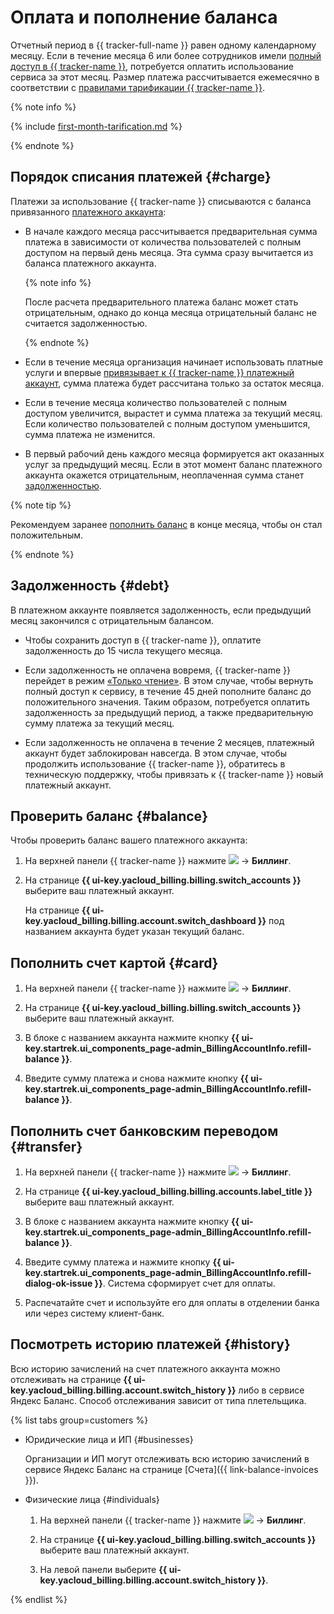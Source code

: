 # Оплата и пополнение баланса

Отчетный период в {{ tracker-full-name }} равен одному календарному месяцу. Если в течение месяца 6 или более сотрудников имели [полный доступ в {{ tracker-name }}](access.md), потребуется оплатить использование сервиса за этот месяц. Размер платежа рассчитывается ежемесячно в соответствии с [правилами тарификации {{ tracker-name }}](pricing.md).

  {% note info %}

  {% include [first-month-tarification.md](../_includes/tracker/first-month-tarification.md) %}

  {% endnote %}

## Порядок списания платежей {#charge}

Платежи за использование {{ tracker-name }} списываются с баланса привязанного [платежного аккаунта](billing-account.md):

* В начале каждого месяца рассчитывается предварительная сумма платежа в зависимости от количества пользователей с полным доступом на первый день месяца. Эта сумма сразу вычитается из баланса платежного аккаунта.  

  {% note info %}

  После расчета предварительного платежа баланс может стать отрицательным, однако до конца месяца отрицательный баланс не считается задолженностью.

  {% endnote %}

* Если в течение месяца организация начинает использовать платные услуги и впервые [привязывает к {{ tracker-name }}  платежный аккаунт](billing-account.md#bind), сумма платежа будет рассчитана только за остаток месяца. 

* Если в течение месяца количество пользователей с полным доступом увеличится, вырастет и сумма платежа за текущий месяц. Если количество пользователей с полным доступом уменьшится, сумма платежа не изменится.

* В первый рабочий день каждого месяца формируется акт оказанных услуг за предыдущий месяц. Если в этот момент баланс платежного аккаунта окажется отрицательным, неоплаченная сумма станет [задолженностью](#debt). 

{% note tip %}

Рекомендуем заранее [пополнить баланс](#card) в конце месяца, чтобы он стал положительным.

{% endnote %}


## Задолженность {#debt}

В платежном аккаунте появляется задолженность, если предыдущий месяц закончился с отрицательным балансом. 

* Чтобы сохранить доступ в {{ tracker-name }}, оплатите задолженность до 15 числа текущего месяца.

* Если задолженность не оплачена вовремя, {{ tracker-name }} перейдет в режим [«Только чтение»](access.md#readonly). В этом случае, чтобы вернуть полный доступ к сервису, в течение 45 дней пополните баланс до положительного значения. Таким образом, потребуется оплатить задолженность за предыдущий период, а также предварительную сумму платежа за текущий месяц.

* Если задолженность не оплачена в течение 2 месяцев, платежный аккаунт будет заблокирован навсегда. В этом случае, чтобы продолжить использование {{ tracker-name }}, обратитесь в техническую поддержку, чтобы привязать к {{ tracker-name }} новый платежный аккаунт.


## Проверить баланс {#balance}

Чтобы проверить баланс вашего платежного аккаунта:

1. На верхней панели {{ tracker-name }} нажмите ![](../_assets/tracker/tracker-burger.png) → **Биллинг**.

1. На странице **{{ ui-key.yacloud_billing.billing.switch_accounts }}** выберите ваш платежный аккаунт.  

   На странице **{{ ui-key.yacloud_billing.billing.account.switch_dashboard }}** под названием аккаунта будет указан текущий баланс. 

## Пополнить счет картой {#card}

1. На верхней панели {{ tracker-name }} нажмите ![](../_assets/tracker/tracker-burger.png) → **Биллинг**.

1. На странице **{{ ui-key.yacloud_billing.billing.switch_accounts }}** выберите ваш платежный аккаунт.  

1. В блоке с названием аккаунта нажмите кнопку **{{ ui-key.startrek.ui_components_page-admin_BillingAccountInfo.refill-balance }}**.

1. Введите сумму платежа и снова нажмите кнопку **{{ ui-key.startrek.ui_components_page-admin_BillingAccountInfo.refill-balance }}**.

## Пополнить счет банковским переводом {#transfer}

1. На верхней панели {{ tracker-name }} нажмите ![](../_assets/tracker/tracker-burger.png) → **Биллинг**.

1. На странице **{{ ui-key.yacloud_billing.billing.accounts.label_title }}** выберите ваш платежный аккаунт.  

1. В блоке с названием аккаунта нажмите кнопку **{{ ui-key.startrek.ui_components_page-admin_BillingAccountInfo.refill-balance }}**.

1. Введите сумму платежа и нажмите кнопку **{{ ui-key.startrek.ui_components_page-admin_BillingAccountInfo.refill-dialog-ok-issue }}**. Система сформирует счет для оплаты. 

1. Распечатайте счет и используйте его для оплаты в отделении банка или через систему клиент-банк.

## Посмотреть историю платежей {#history}

Всю историю зачислений на счет платежного аккаунта можно отслеживать на странице **{{ ui-key.yacloud_billing.billing.account.switch_history }}** либо в сервисе Яндекс&#160;Баланс. Способ отслеживания зависит от типа плетельщика.

{% list tabs group=customers %}

- Юридические лица и ИП {#businesses}
  
  Организации и ИП могут отслеживать всю историю зачислений в сервисе Яндекс&#160;Баланс на странице [Счета]({{ link-balance-invoices }}).
  
- Физические лица {#individuals}

  1. На верхней панели {{ tracker-name }} нажмите ![](../_assets/tracker/tracker-burger.png) → **Биллинг**.

  1. На странице **{{ ui-key.yacloud_billing.billing.switch_accounts }}** выберите ваш платежный аккаунт.  

  1. На левой панели выберите **{{ ui-key.yacloud_billing.billing.account.switch_history }}**.
  
{% endlist %}